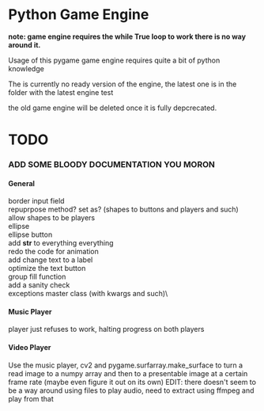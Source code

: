 # Python Game Engine

__note: game engine requires the while True loop to work there is no way around it.__

Usage of this pygame game engine requires quite a bit of python knowledge

The is currently no ready version of the engine, the latest one is in the folder with the latest engine test

the old game engine will be deleted once it is fully depcrecated.



# TODO

### ADD SOME BLOODY DOCUMENTATION YOU MORON

#### General
border input field\
repuprpose method? set as? (shapes to buttons and players and such)\
allow shapes to be players\
ellipse\
ellipse button\
add __str__ to everything everything\
redo the code for animation\
add change text to a label\
optimize the text button\
group fill function\
add a sanity check\
exceptions master class (with kwargs and such)\

#### Music Player
player just refuses to work, halting progress on both players

#### Video Player
Use the music player, cv2 and pygame.surfarray.make_surface to turn a read image to a numpy array and then to a presentable image at a certain frame rate (maybe even figure it out on its own)
EDIT: there doesn't seem to be a way around using files to play audio, need to extract using ffmpeg and play from that